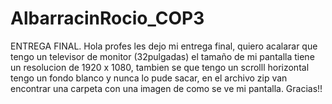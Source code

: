# AlbarracinRocio_COP3
ENTREGA FINAL.
Hola profes les dejo mi entrega final, quiero acalarar que tengo un televisor de monitor (32pulgadas) el tamaño de mi pantalla tiene un resolucion de 1920 x 1080, tambien se que tengo un scrolll horizontal tengo un fondo blanco y nunca lo pude sacar, en el archivo zip van encontrar una carpeta con una imagen de como se ve mi pantalla. Gracias!!

